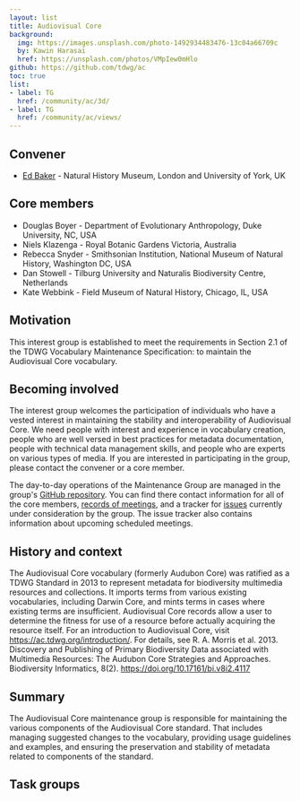```yaml
---
layout: list
title: Audiovisual Core
background:
  img: https://images.unsplash.com/photo-1492934483476-13c04a66709c
  by: Kawin Harasai
  href: https://unsplash.com/photos/VMpIew0mHlo
github: https://github.com/tdwg/ac
toc: true
list:
- label: TG
  href: /community/ac/3d/
- label: TG
  href: /community/ac/views/
---
```


## Convener

- [Ed Baker](mailto:edward.baker@nhm.ac.uk) - Natural History Museum, London and University of York, UK

## Core members

- Douglas Boyer - Department of Evolutionary Anthropology, Duke University, NC, USA
- Niels Klazenga - Royal Botanic Gardens Victoria, Australia
- Rebecca Snyder - Smithsonian Institution, National Museum of Natural History, Washington DC, USA
- Dan Stowell - Tilburg University and Naturalis Biodiversity Centre, Netherlands
- Kate Webbink - Field Museum of Natural History, Chicago, IL, USA

## Motivation

This interest group is established to meet the requirements in Section 2.1 of the TDWG Vocabulary Maintenance Specification: to maintain the Audiovisual Core vocabulary.

## Becoming involved

The interest group welcomes the participation of individuals who have a vested interest in maintaining the stability and interoperability of Audiovisual Core. We need people with interest and experience in vocabulary creation, people who are well versed in best practices for metadata documentation, people with technical data management skills, and people who are experts on various types of media. If you are interested in participating in the group, please contact the convener or a core member.

The day-to-day operations of the Maintenance Group are managed in the group's [GitHub repository](https://github.com/tdwg/ac). You can find there contact information for all of the core members, [records of meetings](https://github.com/tdwg/ac/tree/master/historical), and a tracker for [issues](https://github.com/tdwg/ac/issues) currently under consideration by the group. The issue tracker also contains information about upcoming scheduled meetings.

## History and context

The Audiovisual Core vocabulary (formerly Audubon Core) was ratified as a TDWG Standard in 2013 to represent metadata for biodiversity multimedia resources and collections. It imports terms from various existing vocabularies, including Darwin Core, and mints terms in cases where existing terms are insufficient. Audiovisual Core records allow a user to determine the fitness for use of a resource before actually acquiring the resource itself. For an introduction to Audiovisual Core, visit <https://ac.tdwg.org/introduction/>. For details, see R. A. Morris et al. 2013. Discovery and Publishing of Primary Biodiversity Data associated with Multimedia Resources: The Audubon Core Strategies and Approaches. Biodiversity Informatics, 8(2). <https://doi.org/10.17161/bi.v8i2.4117>

## Summary

The Audiovisual Core maintenance group is responsible for maintaining the various components of the Audiovisual Core standard. That includes managing suggested changes to the vocabulary, providing usage guidelines and examples, and ensuring the preservation and stability of metadata related to components of the standard.

## Task groups

<!-- list will be inserted below content -->

